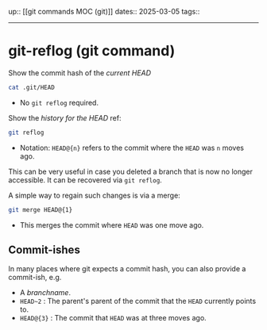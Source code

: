 up:: [[git commands MOC (git)]]
dates:: 2025-03-05
tags:: 

---

# git-reflog (git command)

Show the commit hash of the *current HEAD*
```bash
cat .git/HEAD
```
- No `git reflog` required.

Show the *history for the HEAD* ref:
```bash
git reflog
```
- Notation: `HEAD@{n}` refers to the commit where the `HEAD` was `n` moves ago.

This can be very useful in case you deleted a branch that is now no longer accessible. It can be recovered via `git reflog`.

A simple way to regain such changes is via a merge:
```bash
git merge HEAD@{1}
```
- This merges the commit where `HEAD` was one move ago.

## Commit-ishes
In many places where git expects a commit hash, you can also provide a commit-ish, e.g.
- A *branchname*.
- `HEAD~2` : The parent's parent of the commit that the `HEAD` currently points to.
- `HEAD@{3}` : The commit that `HEAD` was at three moves ago.

